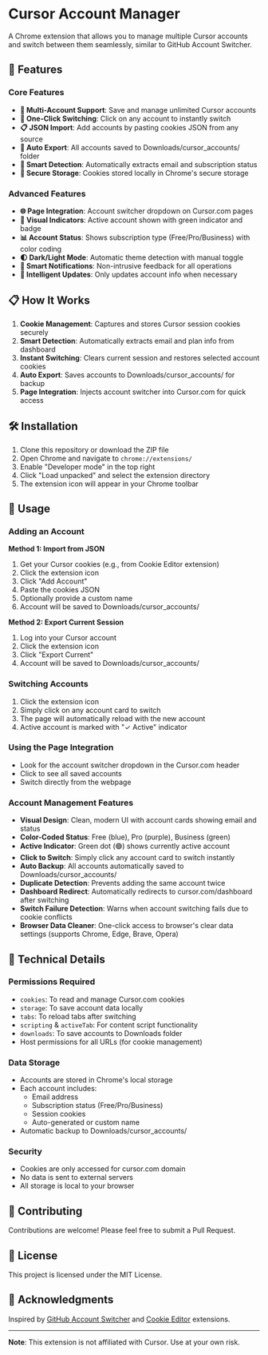 # Cursor Account Manager

A Chrome extension that allows you to manage multiple Cursor accounts and switch between them seamlessly, similar to GitHub Account Switcher.

## 🚀 Features

### Core Features

- **👤 Multi-Account Support**: Save and manage unlimited Cursor accounts
- **🔄 One-Click Switching**: Click on any account to instantly switch
- **📋 JSON Import**: Add accounts by pasting cookies JSON from any source
- **💾 Auto Export**: All accounts saved to Downloads/cursor_accounts/ folder
- **📧 Smart Detection**: Automatically extracts email and subscription status
- **🔐 Secure Storage**: Cookies stored locally in Chrome's secure storage

### Advanced Features

- **🌐 Page Integration**: Account switcher dropdown on Cursor.com pages
- **🚦 Visual Indicators**: Active account shown with green indicator and badge
- **📊 Account Status**: Shows subscription type (Free/Pro/Business) with color coding
- **🌓 Dark/Light Mode**: Automatic theme detection with manual toggle
- **🔔 Smart Notifications**: Non-intrusive feedback for all operations
- **🎯 Intelligent Updates**: Only updates account info when necessary

## 📋 How It Works

1. **Cookie Management**: Captures and stores Cursor session cookies securely
2. **Smart Detection**: Automatically extracts email and plan info from dashboard
3. **Instant Switching**: Clears current session and restores selected account cookies
4. **Auto Export**: Saves accounts to Downloads/cursor_accounts/ for backup
5. **Page Integration**: Injects account switcher into Cursor.com for quick access

## 🛠️ Installation

1. Clone this repository or download the ZIP file
2. Open Chrome and navigate to `chrome://extensions/`
3. Enable "Developer mode" in the top right
4. Click "Load unpacked" and select the extension directory
5. The extension icon will appear in your Chrome toolbar

## 📖 Usage

### Adding an Account

**Method 1: Import from JSON**

1. Get your Cursor cookies (e.g., from Cookie Editor extension)
2. Click the extension icon
3. Click "Add Account"
4. Paste the cookies JSON
5. Optionally provide a custom name
6. Account will be saved to Downloads/cursor_accounts/

**Method 2: Export Current Session**

1. Log into your Cursor account
2. Click the extension icon
3. Click "Export Current"
4. Account will be saved to Downloads/cursor_accounts/

### Switching Accounts

1. Click the extension icon
2. Simply click on any account card to switch
3. The page will automatically reload with the new account
4. Active account is marked with "✓ Active" indicator

### Using the Page Integration

- Look for the account switcher dropdown in the Cursor.com header
- Click to see all saved accounts
- Switch directly from the webpage

### Account Management Features

- **Visual Design**: Clean, modern UI with account cards showing email and status
- **Color-Coded Status**: Free (blue), Pro (purple), Business (green)
- **Active Indicator**: Green dot (🟢) shows currently active account
- **Click to Switch**: Simply click any account card to switch instantly
- **Auto Backup**: All accounts automatically saved to Downloads/cursor_accounts/
- **Duplicate Detection**: Prevents adding the same account twice
- **Dashboard Redirect**: Automatically redirects to cursor.com/dashboard after switching
- **Switch Failure Detection**: Warns when account switching fails due to cookie conflicts
- **Browser Data Cleaner**: One-click access to browser's clear data settings (supports Chrome, Edge, Brave, Opera)

## 🔧 Technical Details

### Permissions Required

- `cookies`: To read and manage Cursor.com cookies
- `storage`: To save account data locally
- `tabs`: To reload tabs after switching
- `scripting` & `activeTab`: For content script functionality
- `downloads`: To save accounts to Downloads folder
- Host permissions for all URLs (for cookie management)

### Data Storage

- Accounts are stored in Chrome's local storage
- Each account includes:
  - Email address
  - Subscription status (Free/Pro/Business)
  - Session cookies
  - Auto-generated or custom name
- Automatic backup to Downloads/cursor_accounts/

### Security

- Cookies are only accessed for cursor.com domain
- No data is sent to external servers
- All storage is local to your browser

## 🤝 Contributing

Contributions are welcome! Please feel free to submit a Pull Request.

## 📄 License

This project is licensed under the MIT License.

## 🙏 Acknowledgments

Inspired by [GitHub Account Switcher](https://github.com/yuezk/github-account-switcher) and [Cookie Editor](https://github.com/Moustachauve/cookie-editor) extensions.

---

**Note**: This extension is not affiliated with Cursor. Use at your own risk.
